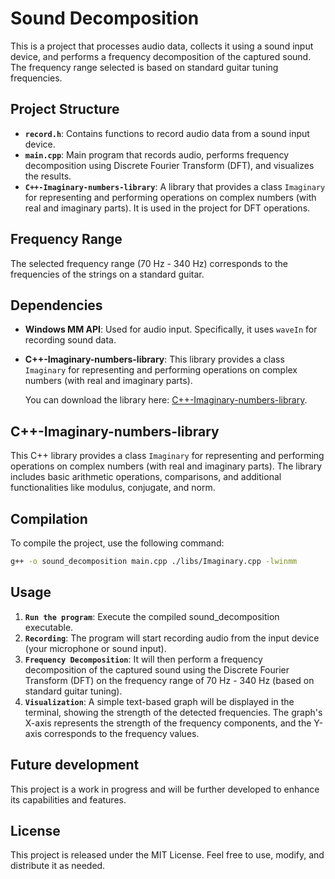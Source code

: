 # Sound Decomposition

This is a project that processes audio data, collects it using a sound input device, and performs a frequency decomposition of the captured sound. The frequency range selected is based on standard guitar tuning frequencies.

## Project Structure

- **`record.h`**: Contains functions to record audio data from a sound input device.
- **`main.cpp`**: Main program that records audio, performs frequency decomposition using Discrete Fourier Transform (DFT), and visualizes the results.
- **`C++-Imaginary-numbers-library`**: A library that provides a class `Imaginary` for representing and performing operations on complex numbers (with real and imaginary parts). It is used in the project for DFT operations.

## Frequency Range

The selected frequency range (70 Hz - 340 Hz) corresponds to the frequencies of the strings on a standard guitar.

## Dependencies

- **Windows MM API**: Used for audio input. Specifically, it uses `waveIn` for recording sound data.
- **C++-Imaginary-numbers-library**: This library provides a class `Imaginary` for representing and performing operations on complex numbers (with real and imaginary parts). 

  You can download the library here: [C++-Imaginary-numbers-library](https://github.com/mateusz-ratkowski/cpp-Imaginary-numbers-library.git).

## C++-Imaginary-numbers-library

This C++ library provides a class `Imaginary` for representing and performing operations on complex numbers (with real and imaginary parts). The library includes basic arithmetic operations, comparisons, and additional functionalities like modulus, conjugate, and norm.

## Compilation

To compile the project, use the following command:

```bash
g++ -o sound_decomposition main.cpp ./libs/Imaginary.cpp -lwinmm
```

## Usage

1. **`Run the program`**: Execute the compiled sound_decomposition executable.
2. **`Recording`**: The program will start recording audio from the input device (your microphone or sound input).
3. **`Frequency Decomposition`**: It will then perform a frequency decomposition of the captured sound using the Discrete Fourier Transform (DFT) on the frequency range of 70 Hz - 340 Hz (based on standard guitar tuning).
4. **`Visualization`**: A simple text-based graph will be displayed in the terminal, showing the strength of the detected frequencies. The graph's X-axis represents the strength of the frequency components, and the Y-axis corresponds to the frequency values.

## Future development

This project is a work in progress and will be further developed to enhance its capabilities and features.

## License

This project is released under the MIT License. Feel free to use, modify, and distribute it as needed.
